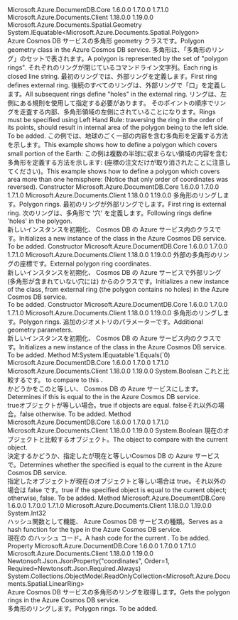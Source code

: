 <Type Name="Polygon" FullName="Microsoft.Azure.Documents.Spatial.Polygon">
  <TypeSignature Language="C#" Value="public sealed class Polygon : Microsoft.Azure.Documents.Spatial.Geometry, IEquatable&lt;Microsoft.Azure.Documents.Spatial.Polygon&gt;" />
  <TypeSignature Language="ILAsm" Value=".class public auto ansi sealed beforefieldinit Polygon extends Microsoft.Azure.Documents.Spatial.Geometry implements class System.IEquatable`1&lt;class Microsoft.Azure.Documents.Spatial.Polygon&gt;" />
  <TypeSignature Language="DocId" Value="T:Microsoft.Azure.Documents.Spatial.Polygon" />
  <TypeSignature Language="VB.NET" Value="Public NotInheritable Class Polygon&#xA;Inherits Geometry&#xA;Implements IEquatable(Of Polygon)" />
  <TypeSignature Language="F#" Value="type Polygon = class&#xA;    inherit Geometry&#xA;    interface IEquatable&lt;Polygon&gt;" />
  <AssemblyInfo>
    <AssemblyName>Microsoft.Azure.DocumentDB.Core</AssemblyName>
    <AssemblyVersion>1.6.0.0</AssemblyVersion>
    <AssemblyVersion>1.7.0.0</AssemblyVersion>
    <AssemblyVersion>1.7.1.0</AssemblyVersion>
  </AssemblyInfo>
  <AssemblyInfo>
    <AssemblyName>Microsoft.Azure.Documents.Client</AssemblyName>
    <AssemblyVersion>1.18.0.0</AssemblyVersion>
    <AssemblyVersion>1.19.0.0</AssemblyVersion>
  </AssemblyInfo>
  <Base>
    <BaseTypeName>Microsoft.Azure.Documents.Spatial.Geometry</BaseTypeName>
  </Base>
  <Interfaces>
    <Interface>
      <InterfaceName>System.IEquatable&lt;Microsoft.Azure.Documents.Spatial.Polygon&gt;</InterfaceName>
    </Interface>
  </Interfaces>
  <Docs>
    <summary>
      <para>
            <span data-ttu-id="b29de-101">Azure Cosmos DB サービスの多角形 geometry クラスです。</span><span class="sxs-lookup"><span data-stu-id="b29de-101">Polygon geometry class in the Azure Cosmos DB service.</span></span>
            </para>
      <para>
            <span data-ttu-id="b29de-102">多角形は、「多角形のリング」のセットで表されます。</span><span class="sxs-lookup"><span data-stu-id="b29de-102">A polygon is represented by the set of "polygon rings".</span></span> <span data-ttu-id="b29de-103">それぞれのリングが閉じているコマンドライン文字列。</span><span class="sxs-lookup"><span data-stu-id="b29de-103">Each ring is closed line string.</span></span>
            <span data-ttu-id="b29de-104">最初のリングでは、外部リングを定義します。</span><span class="sxs-lookup"><span data-stu-id="b29de-104">First ring defines external ring.</span></span> <span data-ttu-id="b29de-105">後続のすべてのリングは、外部リングで「口」を定義します。</span><span class="sxs-lookup"><span data-stu-id="b29de-105">All subsequent rings define "holes" in the external ring.</span></span>
            </para>
      <para>
            <span data-ttu-id="b29de-106">リングは、左側にある規則を使用して指定する必要があります。 そのポイントの順序でリングを走査する内部、多角形領域の左側にされていることになります。</span><span class="sxs-lookup"><span data-stu-id="b29de-106">Rings must be specified using Left Hand Rule: traversing the ring in the order of its points, should result in internal area of the polygon being to the left side.</span></span>
            </para>
    </summary>
    <remarks>To be added.</remarks>
    <example>
            <span data-ttu-id="b29de-107">この例では、地球のごく一部の内容を含む多角形を定義する方法を示します。</span><span class="sxs-lookup"><span data-stu-id="b29de-107">This example shows how to define a polygon which covers small portion of the Earth:</span></span>
            <code language="c#"><![CDATA[
            var polygon = new Polygon(
                    new[]
                    {
                        new Position(20.0, 20.0),
                        new Position(30.0, 20.0),
                        new Position(30.0, 30.0),
                        new Position(20.0, 30.0)
                        new Position(20.0, 20.0)
                    });
            ]]></code></example>
    <example>
            <span data-ttu-id="b29de-108">この例は複数の半球に収まらない領域の内容を含む多角形を定義する方法を示します: (座標の注文だけが取り消されたことに注意してください)。</span><span class="sxs-lookup"><span data-stu-id="b29de-108">This example shows how to define a polygon which covers area more than one hemisphere: (Notice that only order of coordinates was reversed).</span></span>
            <code language="c#"><![CDATA[
            var polygon = new Polygon(
            new[]
                    {
                    new Position(20.0, 20.0),
                        new Position(20.0, 30.0),
                        new Position(30.0, 30.0),
                        new Position(30.0, 20.0)
                        new Position(20.0, 20.0)
                        });
                    ]]></code></example>
  </Docs>
  <Members>
    <Member MemberName=".ctor">
      <MemberSignature Language="C#" Value="public Polygon (System.Collections.Generic.IList&lt;Microsoft.Azure.Documents.Spatial.LinearRing&gt; rings);" />
      <MemberSignature Language="ILAsm" Value=".method public hidebysig specialname rtspecialname instance void .ctor(class System.Collections.Generic.IList`1&lt;class Microsoft.Azure.Documents.Spatial.LinearRing&gt; rings) cil managed" />
      <MemberSignature Language="DocId" Value="M:Microsoft.Azure.Documents.Spatial.Polygon.#ctor(System.Collections.Generic.IList{Microsoft.Azure.Documents.Spatial.LinearRing})" />
      <MemberSignature Language="VB.NET" Value="Public Sub New (rings As IList(Of LinearRing))" />
      <MemberSignature Language="F#" Value="new Microsoft.Azure.Documents.Spatial.Polygon : System.Collections.Generic.IList&lt;Microsoft.Azure.Documents.Spatial.LinearRing&gt; -&gt; Microsoft.Azure.Documents.Spatial.Polygon" Usage="new Microsoft.Azure.Documents.Spatial.Polygon rings" />
      <MemberType>Constructor</MemberType>
      <AssemblyInfo>
        <AssemblyName>Microsoft.Azure.DocumentDB.Core</AssemblyName>
        <AssemblyVersion>1.6.0.0</AssemblyVersion>
        <AssemblyVersion>1.7.0.0</AssemblyVersion>
        <AssemblyVersion>1.7.1.0</AssemblyVersion>
      </AssemblyInfo>
      <AssemblyInfo>
        <AssemblyName>Microsoft.Azure.Documents.Client</AssemblyName>
        <AssemblyVersion>1.18.0.0</AssemblyVersion>
        <AssemblyVersion>1.19.0.0</AssemblyVersion>
      </AssemblyInfo>
      <Parameters>
        <Parameter Name="rings" Type="System.Collections.Generic.IList&lt;Microsoft.Azure.Documents.Spatial.LinearRing&gt;" />
      </Parameters>
      <Docs>
        <param name="rings">
          <para>
            <span data-ttu-id="b29de-109">多角形のリングします。</span><span class="sxs-lookup"><span data-stu-id="b29de-109">Polygon rings.</span></span>
            </para>
          <para>
            <span data-ttu-id="b29de-110">最初のリングが外部リングでします。</span><span class="sxs-lookup"><span data-stu-id="b29de-110">First ring is external ring.</span></span> <span data-ttu-id="b29de-111">次のリングは、多角形で '穴' を定義します。</span><span class="sxs-lookup"><span data-stu-id="b29de-111">Following rings define 'holes' in the polygon.</span></span>
            </para>
        </param>
        <summary>
            <span data-ttu-id="b29de-112">新しいインスタンスを初期化、 <see cref="T:Microsoft.Azure.Documents.Spatial.Polygon" /> Cosmos DB の Azure サービス内のクラスです。</span><span class="sxs-lookup"><span data-stu-id="b29de-112">Initializes a new instance of the <see cref="T:Microsoft.Azure.Documents.Spatial.Polygon" /> class in the Azure Cosmos DB service.</span></span>
            </summary>
        <remarks>To be added.</remarks>
      </Docs>
    </Member>
    <Member MemberName=".ctor">
      <MemberSignature Language="C#" Value="public Polygon (System.Collections.Generic.IList&lt;Microsoft.Azure.Documents.Spatial.Position&gt; externalRingPositions);" />
      <MemberSignature Language="ILAsm" Value=".method public hidebysig specialname rtspecialname instance void .ctor(class System.Collections.Generic.IList`1&lt;class Microsoft.Azure.Documents.Spatial.Position&gt; externalRingPositions) cil managed" />
      <MemberSignature Language="DocId" Value="M:Microsoft.Azure.Documents.Spatial.Polygon.#ctor(System.Collections.Generic.IList{Microsoft.Azure.Documents.Spatial.Position})" />
      <MemberSignature Language="VB.NET" Value="Public Sub New (externalRingPositions As IList(Of Position))" />
      <MemberSignature Language="F#" Value="new Microsoft.Azure.Documents.Spatial.Polygon : System.Collections.Generic.IList&lt;Microsoft.Azure.Documents.Spatial.Position&gt; -&gt; Microsoft.Azure.Documents.Spatial.Polygon" Usage="new Microsoft.Azure.Documents.Spatial.Polygon externalRingPositions" />
      <MemberType>Constructor</MemberType>
      <AssemblyInfo>
        <AssemblyName>Microsoft.Azure.DocumentDB.Core</AssemblyName>
        <AssemblyVersion>1.6.0.0</AssemblyVersion>
        <AssemblyVersion>1.7.0.0</AssemblyVersion>
        <AssemblyVersion>1.7.1.0</AssemblyVersion>
      </AssemblyInfo>
      <AssemblyInfo>
        <AssemblyName>Microsoft.Azure.Documents.Client</AssemblyName>
        <AssemblyVersion>1.18.0.0</AssemblyVersion>
        <AssemblyVersion>1.19.0.0</AssemblyVersion>
      </AssemblyInfo>
      <Parameters>
        <Parameter Name="externalRingPositions" Type="System.Collections.Generic.IList&lt;Microsoft.Azure.Documents.Spatial.Position&gt;" />
      </Parameters>
      <Docs>
        <param name="externalRingPositions">
            <span data-ttu-id="b29de-113">外部の多角形のリングの座標です。</span><span class="sxs-lookup"><span data-stu-id="b29de-113">External polygon ring coordinates.</span></span>
            </param>
        <summary>
            <span data-ttu-id="b29de-114">新しいインスタンスを初期化、 <see cref="T:Microsoft.Azure.Documents.Spatial.Polygon" /> Cosmos DB の Azure サービスで外部リング (多角形が含まれていない穴には) からのクラスです。</span><span class="sxs-lookup"><span data-stu-id="b29de-114">Initializes a new instance of the <see cref="T:Microsoft.Azure.Documents.Spatial.Polygon" /> class, from external ring (the polygon contains no holes) in the Azure Cosmos DB service.</span></span>
            </summary>
        <remarks>To be added.</remarks>
      </Docs>
    </Member>
    <Member MemberName=".ctor">
      <MemberSignature Language="C#" Value="public Polygon (System.Collections.Generic.IList&lt;Microsoft.Azure.Documents.Spatial.LinearRing&gt; rings, Microsoft.Azure.Documents.Spatial.GeometryParams geometryParams);" />
      <MemberSignature Language="ILAsm" Value=".method public hidebysig specialname rtspecialname instance void .ctor(class System.Collections.Generic.IList`1&lt;class Microsoft.Azure.Documents.Spatial.LinearRing&gt; rings, class Microsoft.Azure.Documents.Spatial.GeometryParams geometryParams) cil managed" />
      <MemberSignature Language="DocId" Value="M:Microsoft.Azure.Documents.Spatial.Polygon.#ctor(System.Collections.Generic.IList{Microsoft.Azure.Documents.Spatial.LinearRing},Microsoft.Azure.Documents.Spatial.GeometryParams)" />
      <MemberSignature Language="F#" Value="new Microsoft.Azure.Documents.Spatial.Polygon : System.Collections.Generic.IList&lt;Microsoft.Azure.Documents.Spatial.LinearRing&gt; * Microsoft.Azure.Documents.Spatial.GeometryParams -&gt; Microsoft.Azure.Documents.Spatial.Polygon" Usage="new Microsoft.Azure.Documents.Spatial.Polygon (rings, geometryParams)" />
      <MemberType>Constructor</MemberType>
      <AssemblyInfo>
        <AssemblyName>Microsoft.Azure.DocumentDB.Core</AssemblyName>
        <AssemblyVersion>1.6.0.0</AssemblyVersion>
        <AssemblyVersion>1.7.0.0</AssemblyVersion>
        <AssemblyVersion>1.7.1.0</AssemblyVersion>
      </AssemblyInfo>
      <AssemblyInfo>
        <AssemblyName>Microsoft.Azure.Documents.Client</AssemblyName>
        <AssemblyVersion>1.18.0.0</AssemblyVersion>
        <AssemblyVersion>1.19.0.0</AssemblyVersion>
      </AssemblyInfo>
      <Parameters>
        <Parameter Name="rings" Type="System.Collections.Generic.IList&lt;Microsoft.Azure.Documents.Spatial.LinearRing&gt;" />
        <Parameter Name="geometryParams" Type="Microsoft.Azure.Documents.Spatial.GeometryParams" />
      </Parameters>
      <Docs>
        <param name="rings">
            <span data-ttu-id="b29de-115">多角形のリングします。</span><span class="sxs-lookup"><span data-stu-id="b29de-115">Polygon rings.</span></span>
            </param>
        <param name="geometryParams">
            <span data-ttu-id="b29de-116">追加のジオメトリのパラメーターです。</span><span class="sxs-lookup"><span data-stu-id="b29de-116">Additional geometry parameters.</span></span>
            </param>
        <summary>
            <span data-ttu-id="b29de-117">新しいインスタンスを初期化、 <see cref="T:Microsoft.Azure.Documents.Spatial.Polygon" /> Cosmos DB の Azure サービス内のクラスです。</span><span class="sxs-lookup"><span data-stu-id="b29de-117">Initializes a new instance of the <see cref="T:Microsoft.Azure.Documents.Spatial.Polygon" /> class in the Azure Cosmos DB service.</span></span>
            </summary>
        <remarks>To be added.</remarks>
      </Docs>
    </Member>
    <Member MemberName="Equals">
      <MemberSignature Language="C#" Value="public bool Equals (Microsoft.Azure.Documents.Spatial.Polygon other);" />
      <MemberSignature Language="ILAsm" Value=".method public hidebysig newslot virtual instance bool Equals(class Microsoft.Azure.Documents.Spatial.Polygon other) cil managed" />
      <MemberSignature Language="DocId" Value="M:Microsoft.Azure.Documents.Spatial.Polygon.Equals(Microsoft.Azure.Documents.Spatial.Polygon)" />
      <MemberSignature Language="VB.NET" Value="Public Function Equals (other As Polygon) As Boolean" />
      <MemberSignature Language="F#" Value="override this.Equals : Microsoft.Azure.Documents.Spatial.Polygon -&gt; bool" Usage="polygon.Equals other" />
      <MemberType>Method</MemberType>
      <Implements>
        <InterfaceMember>M:System.IEquatable`1.Equals(`0)</InterfaceMember>
      </Implements>
      <AssemblyInfo>
        <AssemblyName>Microsoft.Azure.DocumentDB.Core</AssemblyName>
        <AssemblyVersion>1.6.0.0</AssemblyVersion>
        <AssemblyVersion>1.7.0.0</AssemblyVersion>
        <AssemblyVersion>1.7.1.0</AssemblyVersion>
      </AssemblyInfo>
      <AssemblyInfo>
        <AssemblyName>Microsoft.Azure.Documents.Client</AssemblyName>
        <AssemblyVersion>1.18.0.0</AssemblyVersion>
        <AssemblyVersion>1.19.0.0</AssemblyVersion>
      </AssemblyInfo>
      <ReturnValue>
        <ReturnType>System.Boolean</ReturnType>
      </ReturnValue>
      <Parameters>
        <Parameter Name="other" Type="Microsoft.Azure.Documents.Spatial.Polygon" />
      </Parameters>
      <Docs>
        <param name="other">
          <span data-ttu-id="b29de-118"><see cref="T:Microsoft.Azure.Documents.Spatial.Polygon" />これと比較する<see cref="T:Microsoft.Azure.Documents.Spatial.Polygon" />です。</span><span class="sxs-lookup"><span data-stu-id="b29de-118"><see cref="T:Microsoft.Azure.Documents.Spatial.Polygon" /> to compare to this <see cref="T:Microsoft.Azure.Documents.Spatial.Polygon" />.</span></span></param>
        <summary>
            <span data-ttu-id="b29de-119">かどうかをこの<see cref="T:Microsoft.Azure.Documents.Spatial.Polygon" />と等しい、 <paramref name="other" /> Cosmos DB の Azure サービスにします。</span><span class="sxs-lookup"><span data-stu-id="b29de-119">Determines if this <see cref="T:Microsoft.Azure.Documents.Spatial.Polygon" /> is equal to the <paramref name="other" /> in the Azure Cosmos DB service.</span></span>
            </summary>
        <returns>
          <span data-ttu-id="b29de-120"><c>true</c>オブジェクトが等しい場合。</span><span class="sxs-lookup"><span data-stu-id="b29de-120"><c>true</c> if objects are equal.</span></span> <span data-ttu-id="b29de-121"><c>false</c>それ以外の場合。</span><span class="sxs-lookup"><span data-stu-id="b29de-121"><c>false</c> otherwise.</span></span></returns>
        <remarks>To be added.</remarks>
      </Docs>
    </Member>
    <Member MemberName="Equals">
      <MemberSignature Language="C#" Value="public override bool Equals (object obj);" />
      <MemberSignature Language="ILAsm" Value=".method public hidebysig virtual instance bool Equals(object obj) cil managed" />
      <MemberSignature Language="DocId" Value="M:Microsoft.Azure.Documents.Spatial.Polygon.Equals(System.Object)" />
      <MemberSignature Language="VB.NET" Value="Public Overrides Function Equals (obj As Object) As Boolean" />
      <MemberSignature Language="F#" Value="override this.Equals : obj -&gt; bool" Usage="polygon.Equals obj" />
      <MemberType>Method</MemberType>
      <AssemblyInfo>
        <AssemblyName>Microsoft.Azure.DocumentDB.Core</AssemblyName>
        <AssemblyVersion>1.6.0.0</AssemblyVersion>
        <AssemblyVersion>1.7.0.0</AssemblyVersion>
        <AssemblyVersion>1.7.1.0</AssemblyVersion>
      </AssemblyInfo>
      <AssemblyInfo>
        <AssemblyName>Microsoft.Azure.Documents.Client</AssemblyName>
        <AssemblyVersion>1.18.0.0</AssemblyVersion>
        <AssemblyVersion>1.19.0.0</AssemblyVersion>
      </AssemblyInfo>
      <ReturnValue>
        <ReturnType>System.Boolean</ReturnType>
      </ReturnValue>
      <Parameters>
        <Parameter Name="obj" Type="System.Object" />
      </Parameters>
      <Docs>
        <param name="obj"><span data-ttu-id="b29de-122">現在のオブジェクトと比較するオブジェクト。</span><span class="sxs-lookup"><span data-stu-id="b29de-122">The object to compare with the current object.</span></span> </param>
        <summary>
            <span data-ttu-id="b29de-123">決定するかどうか、指定した<see cref="T:Microsoft.Azure.Documents.Spatial.Polygon" />が現在と等しい<see cref="T:Microsoft.Azure.Documents.Spatial.Polygon" />Cosmos DB の Azure サービスで。</span><span class="sxs-lookup"><span data-stu-id="b29de-123">Determines whether the specified <see cref="T:Microsoft.Azure.Documents.Spatial.Polygon" /> is equal to the current <see cref="T:Microsoft.Azure.Documents.Spatial.Polygon" /> in the Azure Cosmos DB service.</span></span>
            </summary>
        <returns>
            <span data-ttu-id="b29de-124">指定したオブジェクトが現在のオブジェクトと等しい場合は true。それ以外の場合は false です。</span><span class="sxs-lookup"><span data-stu-id="b29de-124">true if the specified object is equal to the current object; otherwise, false.</span></span>
            </returns>
        <remarks>To be added.</remarks>
      </Docs>
    </Member>
    <Member MemberName="GetHashCode">
      <MemberSignature Language="C#" Value="public override int GetHashCode ();" />
      <MemberSignature Language="ILAsm" Value=".method public hidebysig virtual instance int32 GetHashCode() cil managed" />
      <MemberSignature Language="DocId" Value="M:Microsoft.Azure.Documents.Spatial.Polygon.GetHashCode" />
      <MemberSignature Language="VB.NET" Value="Public Overrides Function GetHashCode () As Integer" />
      <MemberSignature Language="F#" Value="override this.GetHashCode : unit -&gt; int" Usage="polygon.GetHashCode " />
      <MemberType>Method</MemberType>
      <AssemblyInfo>
        <AssemblyName>Microsoft.Azure.DocumentDB.Core</AssemblyName>
        <AssemblyVersion>1.6.0.0</AssemblyVersion>
        <AssemblyVersion>1.7.0.0</AssemblyVersion>
        <AssemblyVersion>1.7.1.0</AssemblyVersion>
      </AssemblyInfo>
      <AssemblyInfo>
        <AssemblyName>Microsoft.Azure.Documents.Client</AssemblyName>
        <AssemblyVersion>1.18.0.0</AssemblyVersion>
        <AssemblyVersion>1.19.0.0</AssemblyVersion>
      </AssemblyInfo>
      <ReturnValue>
        <ReturnType>System.Int32</ReturnType>
      </ReturnValue>
      <Parameters />
      <Docs>
        <summary>
            <span data-ttu-id="b29de-125">ハッシュ関数として機能、 <see cref="T:Microsoft.Azure.Documents.Spatial.Polygon" /> Azure Cosmos DB サービスの種類。</span><span class="sxs-lookup"><span data-stu-id="b29de-125">Serves as a hash function for the <see cref="T:Microsoft.Azure.Documents.Spatial.Polygon" /> type in the Azure Cosmos DB service.</span></span>
            </summary>
        <returns>
            <span data-ttu-id="b29de-126">現在の <see cref="T:Microsoft.Azure.Documents.Spatial.Polygon" /> のハッシュ コード。</span><span class="sxs-lookup"><span data-stu-id="b29de-126">A hash code for the current <see cref="T:Microsoft.Azure.Documents.Spatial.Polygon" />.</span></span>
            </returns>
        <remarks>To be added.</remarks>
      </Docs>
    </Member>
    <Member MemberName="Rings">
      <MemberSignature Language="C#" Value="public System.Collections.ObjectModel.ReadOnlyCollection&lt;Microsoft.Azure.Documents.Spatial.LinearRing&gt; Rings { get; }" />
      <MemberSignature Language="ILAsm" Value=".property instance class System.Collections.ObjectModel.ReadOnlyCollection`1&lt;class Microsoft.Azure.Documents.Spatial.LinearRing&gt; Rings" />
      <MemberSignature Language="DocId" Value="P:Microsoft.Azure.Documents.Spatial.Polygon.Rings" />
      <MemberSignature Language="VB.NET" Value="Public ReadOnly Property Rings As ReadOnlyCollection(Of LinearRing)" />
      <MemberSignature Language="F#" Value="member this.Rings : System.Collections.ObjectModel.ReadOnlyCollection&lt;Microsoft.Azure.Documents.Spatial.LinearRing&gt;" Usage="Microsoft.Azure.Documents.Spatial.Polygon.Rings" />
      <MemberType>Property</MemberType>
      <AssemblyInfo>
        <AssemblyName>Microsoft.Azure.DocumentDB.Core</AssemblyName>
        <AssemblyVersion>1.6.0.0</AssemblyVersion>
        <AssemblyVersion>1.7.0.0</AssemblyVersion>
        <AssemblyVersion>1.7.1.0</AssemblyVersion>
      </AssemblyInfo>
      <AssemblyInfo>
        <AssemblyName>Microsoft.Azure.Documents.Client</AssemblyName>
        <AssemblyVersion>1.18.0.0</AssemblyVersion>
        <AssemblyVersion>1.19.0.0</AssemblyVersion>
      </AssemblyInfo>
      <Attributes>
        <Attribute>
          <AttributeName>Newtonsoft.Json.JsonProperty("coordinates", Order=1, Required=Newtonsoft.Json.Required.Always)</AttributeName>
        </Attribute>
      </Attributes>
      <ReturnValue>
        <ReturnType>System.Collections.ObjectModel.ReadOnlyCollection&lt;Microsoft.Azure.Documents.Spatial.LinearRing&gt;</ReturnType>
      </ReturnValue>
      <Docs>
        <summary>
            <span data-ttu-id="b29de-127">Azure Cosmos DB サービスの多角形のリングを取得します。</span><span class="sxs-lookup"><span data-stu-id="b29de-127">Gets the polygon rings in the Azure Cosmos DB service.</span></span>
            </summary>
        <value>
            <span data-ttu-id="b29de-128">多角形のリングします。</span><span class="sxs-lookup"><span data-stu-id="b29de-128">Polygon rings.</span></span>
            </value>
        <remarks>To be added.</remarks>
      </Docs>
    </Member>
  </Members>
</Type>